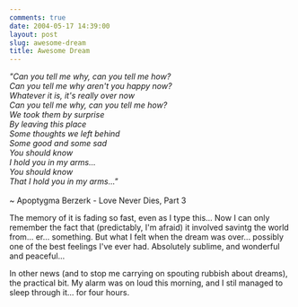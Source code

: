 ```yaml
---
comments: true
date: 2004-05-17 14:39:00
layout: post
slug: awesome-dream
title: Awesome Dream
---
```


*"Can you tell me why, can you tell me how?  <br/>
Can you tell me why aren't you happy now?  <br/>
Whatever it is, it's really over now  <br/>
Can you tell me why, can you tell me how?  <br/>
We took them by surprise  <br/>
By leaving this place  <br/>
Some thoughts we left behind  <br/>
Some good and some sad  <br/>
You should know  <br/>
I hold you in my arms...  <br/>
You should know  <br/>
That I hold you in my arms..."*<br/>  
  ~ Apoptygma Berzerk - Love Never Dies, Part 3  

The memory of it is fading so fast, even as I type this...  Now I can only remember the fact that (predictably, I'm afraid) it involved savintg the world from... er... something.  But what I felt when the dream was over...  possibly one of the best feelings I've ever had.  Absolutely sublime, and wonderful and peaceful...  

In other news (and to stop me carrying on spouting rubbish about dreams), the practical bit.  My alarm was on loud this morning, and I stil managed to sleep through it... for four hours.  


